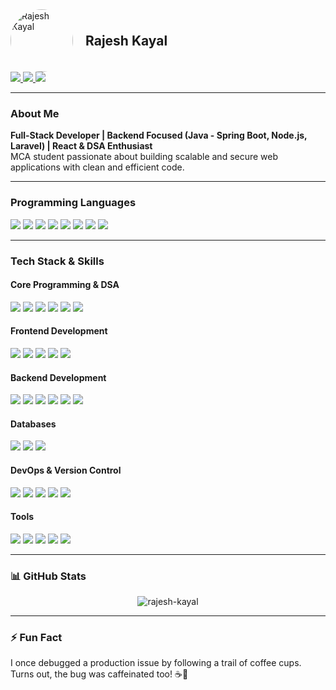 <div style="display: flex; align-items: center; gap: 20px;">
  <img src="https://media.licdn.com/dms/image/v2/D5603AQEaBuEzi0uqug/profile-displayphoto-crop_800_800/B56ZdqtdJyGQAI-/0/1749841991253?e=1755129600&v=beta&t=kaft0HpJetM6hlI_xl0kVdGF_YMk7UyMlObbfaT4ezo](https://media.licdn.com/dms/image/v2/D5603AQF0ssbJu6H40w/profile-displayphoto-crop_800_800/B56Zf13.baG0AI-/0/1752176782287?e=1757548800&v=beta&t=Rd7yXRO7v6_zXFXdx3YIws4VGbZNKf_NkoNkYifQ5Rg" alt="Rajesh Kayal" width="100" style="border-radius: 50%;" />
    <h2 style="margin: 0;">Rajesh Kayal</h2>
</div>

<!-- Social Media Links -->
<a href="https://linkedin.com/in/rajesh110">
  <img src="https://img.shields.io/badge/LinkedIn-rajesh110-blue?style=flat&logo=linkedin" />
</a>
<a href="mailto:rajeshkayal8001@gmail.com">
  <img src="https://img.shields.io/badge/Gmail-rajeshkayal8001@gmail.com-red?style=flat&logo=gmail" />
</a>
<a href="https://github.com/rajesh-kayal">
  <img src="https://img.shields.io/badge/GitHub-rajesh--kayal-181717?style=flat&logo=github" />
</a>



---

###  About Me

**Full-Stack Developer | Backend Focused (Java - Spring Boot, Node.js, Laravel) | React & DSA Enthusiast**  
MCA student passionate about building scalable and secure web applications with clean and efficient code.

---

### Programming Languages

<p>
  <a href="https://docs.oracle.com/en/java/"><img src="https://img.shields.io/badge/Java-ED8B00?style=for-the-badge&logo=openjdk&logoColor=white" /></a>
  <a href="https://www.python.org/doc/"><img src="https://img.shields.io/badge/Python-3776AB?style=for-the-badge&logo=python&logoColor=white" /></a>
  <a href="https://developer.mozilla.org/en-US/docs/Web/JavaScript"><img src="https://img.shields.io/badge/JavaScript-F7DF1E?style=for-the-badge&logo=javascript&logoColor=black" /></a>
  <a href="https://devdocs.io/c/"><img src="https://img.shields.io/badge/C-00599C?style=for-the-badge&logo=c&logoColor=white" /></a>
  <a href="https://devdocs.io/cpp/"><img src="https://img.shields.io/badge/C++-00599C?style=for-the-badge&logo=c%2B%2B&logoColor=white" /></a>
  <a href="https://www.php.net/docs.php"><img src="https://img.shields.io/badge/PHP-777BB4?style=for-the-badge&logo=php&logoColor=white" /></a>
  <a href="https://www.gnu.org/software/bash/manual/"><img src="https://img.shields.io/badge/Shell_Scripting-4EAA25?style=for-the-badge&logo=gnu-bash&logoColor=white" /></a>
  <a href="https://www.ruby-lang.org/en/documentation/"><img src="https://img.shields.io/badge/Ruby-CC342D?style=for-the-badge&logo=ruby&logoColor=white" /></a>
</p>

---

###  Tech Stack & Skills

#### **Core Programming & DSA**
<a href="https://docs.oracle.com/en/java/"><img src="https://img.shields.io/badge/Java-ED8B00?style=for-the-badge&logo=openjdk&logoColor=white" /></a>
<a href="https://www.geeksforgeeks.org/data-structures/"><img src="https://img.shields.io/badge/Data_Structures-FF6C37?style=for-the-badge&logo=java&logoColor=white" /></a>
<a href="https://www.geeksforgeeks.org/fundamentals-of-algorithms/"><img src="https://img.shields.io/badge/Algorithms-FF6C37?style=for-the-badge&logo=java&logoColor=white" /></a>
<a href="https://leetcode.com"><img src="https://img.shields.io/badge/LeetCode-FFA116?style=for-the-badge&logo=leetcode&logoColor=black" /></a>
<a href="https://neetcode.io"><img src="https://img.shields.io/badge/NeetCode-12100E?style=for-the-badge&logo=notion&logoColor=white" /></a>
<a href="https://github.com/rajesh-kayal-dev/Leetcode-Questions.git"><img src="https://img.shields.io/badge/DSA%20Repo-GitHub-181717?style=for-the-badge&logo=github" /></a>

#### **Frontend Development**
<a href="https://developer.mozilla.org/en-US/docs/Web/HTML"><img src="https://img.shields.io/badge/HTML5-E34F26?style=for-the-badge&logo=html5&logoColor=white" /></a>
<a href="https://developer.mozilla.org/en-US/docs/Web/CSS"><img src="https://img.shields.io/badge/CSS3-1572B6?style=for-the-badge&logo=css3&logoColor=white" /></a>
<a href="https://developer.mozilla.org/en-US/docs/Web/JavaScript"><img src="https://img.shields.io/badge/JavaScript-F7DF1E?style=for-the-badge&logo=javascript&logoColor=black" /></a>
<a href="https://reactjs.org"><img src="https://img.shields.io/badge/React-20232A?style=for-the-badge&logo=react&logoColor=61DAFB" /></a>
<a href="https://getbootstrap.com"><img src="https://img.shields.io/badge/Bootstrap-563D7C?style=for-the-badge&logo=bootstrap&logoColor=white" /></a>

#### **Backend Development**
<a href="https://spring.io/projects/spring-boot"><img src="https://img.shields.io/badge/Spring_Boot-6DB33F?style=for-the-badge&logo=spring-boot&logoColor=white" /></a>
<a href="https://hibernate.org/orm/documentation/"><img src="https://img.shields.io/badge/Hibernate-59666C?style=for-the-badge&logo=hibernate&logoColor=white" /></a>
<a href="https://nodejs.org/en/docs"><img src="https://img.shields.io/badge/Node.js-339933?style=for-the-badge&logo=node.js&logoColor=white" /></a>
<a href="https://expressjs.com/"><img src="https://img.shields.io/badge/Express.js-000000?style=for-the-badge&logo=express&logoColor=white" /></a>
<a href="https://laravel.com/docs"><img src="https://img.shields.io/badge/Laravel-F9322C?style=for-the-badge&logo=laravel&logoColor=white" /></a>
<a href="https://restfulapi.net"><img src="https://img.shields.io/badge/REST_API-FF6C37?style=for-the-badge&logo=rest-api&logoColor=white" /></a>

#### **Databases**
<a href="https://dev.mysql.com/doc/"><img src="https://img.shields.io/badge/MySQL-4479A1?style=for-the-badge&logo=mysql&logoColor=white" /></a>
<a href="https://www.mongodb.com/docs/"><img src="https://img.shields.io/badge/MongoDB-47A248?style=for-the-badge&logo=mongodb&logoColor=white" /></a>
<a href="https://docs.aws.amazon.com/amazondynamodb/"><img src="https://img.shields.io/badge/DynamoDB-4053D6?style=for-the-badge&logo=amazon-dynamodb&logoColor=white" /></a>

#### **DevOps & Version Control**
<a href="https://www.docker.com/get-started"><img src="https://img.shields.io/badge/Docker-2496ED?style=for-the-badge&logo=docker&logoColor=white" /></a>
<a href="https://kubernetes.io/docs/home/"><img src="https://img.shields.io/badge/Kubernetes-326CE5?style=for-the-badge&logo=kubernetes&logoColor=white" /></a>
<a href="https://docs.aws.amazon.com"><img src="https://img.shields.io/badge/AWS-232F3E?style=for-the-badge&logo=amazon-aws&logoColor=white" /></a>
<a href="https://git-scm.com/doc"><img src="https://img.shields.io/badge/Git-F05032?style=for-the-badge&logo=git&logoColor=white" /></a>
<a href="https://docs.github.com"><img src="https://img.shields.io/badge/GitHub-181717?style=for-the-badge&logo=github&logoColor=white" /></a>

#### **Tools**
<a href="https://www.jetbrains.com/idea/documentation/"><img src="https://img.shields.io/badge/IntelliJ_IDEA-000000?style=for-the-badge&logo=intellij-idea&logoColor=white" /></a>
<a href="https://code.visualstudio.com/docs"><img src="https://img.shields.io/badge/VS_Code-007ACC?style=for-the-badge&logo=visual-studio-code&logoColor=white" /></a>
<a href="https://help.eclipse.org/latest/index.jsp"><img src="https://img.shields.io/badge/Eclipse-2C2255?style=for-the-badge&logo=eclipse&logoColor=white" /></a>
<a href="https://www.postman.com/"><img src="https://img.shields.io/badge/Postman-FF6C37?style=for-the-badge&logo=postman&logoColor=white" /></a>
<a href="https://docs.github.com/en/copilot"><img src="https://img.shields.io/badge/GitHub_Copilot-181717?style=for-the-badge&logo=github&logoColor=white" /></a>

---

### 📊 GitHub Stats

<p align="center">
  <img src="https://github-readme-stats.vercel.app/api?username=rajesh-kayal&show_icons=true&theme=dark&hide_border=true" alt="rajesh-kayal" />
</p>

---

### ⚡ Fun Fact

I once debugged a production issue by following a trail of coffee cups. Turns out, the bug was caffeinated too! ☕🐞
